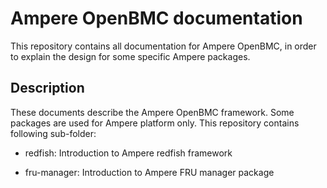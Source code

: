 # Ampere OpenBMC documentation

This repository contains all documentation for Ampere OpenBMC, in order to
explain the design for some specific Ampere packages.

Description
-------------

These documents describe the Ampere OpenBMC framework. Some packages are used
for Ampere platform only.
This repository contains following sub-folder:

 - redfish: Introduction to Ampere redfish framework

 - fru-manager: Introduction to Ampere FRU manager package


